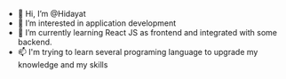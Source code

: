 - 👋 Hi, I’m @Hidayat
- 👀 I’m interested in application development 
- 🌱 I’m currently learning React JS as frontend and integrated with some backend.
- 📫 I'm trying to learn several programing language to upgrade my knowledge and my skills

<!---
HidayatLahabu/HidayatLahabu is a ✨ special ✨ repository because its `README.md` (this file) appears on your GitHub profile.
You can click the Preview link to take a look at your changes.
--->
